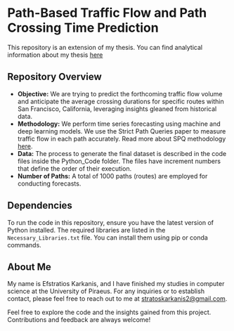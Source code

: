 # Path-Based Traffic Flow and Path Crossing Time Prediction

This repository is an extension of my thesis. You can find analytical information about my thesis [here](https://github.com/stratoskar/Traffic_Flow_Prediction/)

## Repository Overview

- **Objective:** We are trying to predict the forthcoming traffic flow volume and anticipate the average crossing durations for specific routes within San Francisco, California, leveraging insights gleaned from historical data.
- **Methodology:** We perform time series forecasting using machine and deep learning models. We use the Strict Path Queries paper to measure traffic flow in each path accurately. Read more about SPQ methodology [here](Related_Work/Strict_Path_Queries.pdf).
- **Data:** The process to generate the final dataset is described in the code files inside the Python_Code folder. The files have increment numbers that define the order of their execution.
- **Number of Paths:** A total of 1000 paths (routes) are employed for conducting forecasts.
  
## Dependencies

To run the code in this repository, ensure you have the latest version of Python installed. The required libraries are listed in the `Necessary_Libraries.txt` file. You can install them using pip or conda commands.

## About Me
My name is Efstratios Karkanis, and I have finished my studies in computer science at the University of Piraeus. 
For any inquiries or to establish contact, please feel free to reach out to me at stratoskarkanis2@gmail.com.

Feel free to explore the code and the insights gained from this project. Contributions and feedback are always welcome!
